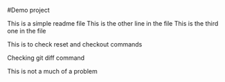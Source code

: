 #Demo project

This is a simple readme file
This is the other line in the file
This is the third one in the file

This is to check reset and checkout commands

Checking git diff command

This is not a much of a problem